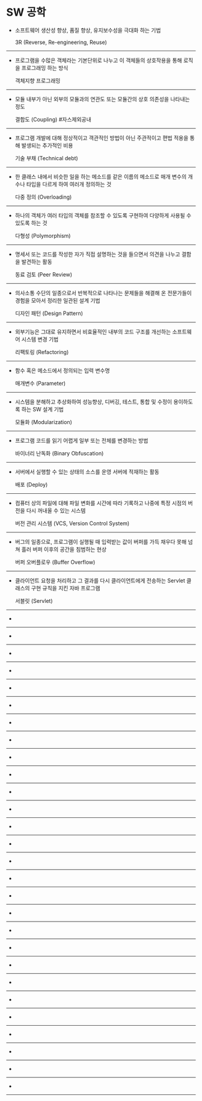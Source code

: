 # SW 공학

- 소프트웨어 생산성 향상, 품질 향상, 유지보수성을 극대화 하는 기법
    
    3R (Reverse, Re-engineering, Reuse)
    

---

- 프로그램을 수많은 객체라는 기본단위로 나누고 이 객체들의 상호작용을 통해 로직을 프로그래밍 하는 방식
    
    객체지향 프로그래밍
    

---

- 모듈 내부가 아닌 외부의 모듈과의 연관도 또는 모듈간의 상호 의존성을 나타내는 정도
    
    결합도 (Coupling) #자스제외공내
    

---

- 프로그램 개발에 대해 정상적이고 객관적인 방법이 아닌 주관적이고 편법 적용을 통해 발생되는 추가적인 비용
    
    기술 부채 (Technical debt)
    

---

- 한 클래스 내에서 비슷한 일을 하는 메소드를 같은 이름의 메소드로 매개 변수의 개수나 타입을 다르게 하여 여러개 정의하는 것
    
    다중 정의 (Overloading)
    

---

- 하나의 객체가 여러 타입의 객체를 참조할 수 있도록 구현하여 다양하게 사용될 수 있도록 하는 것
    
    다형성 (Polymorphism)
    

---

- 명세서 또는 코드를 작성한 자가 직접 설명하는 것을 들으면서 의견을 나누고 결함을 발견하는 활동
    
    동료 검토 (Peer Review)
    

---

- 의사소통 수단의 일종으로서 반복적으로 나타나는 문제들을 해결해 온 전문가들이 경험을 모아서 정리한 일관된 설계 기법
    
    디자인 패턴 (Design Pattern)
    

---

- 외부기능은 그대로 유지하면서 비효율적인 내부의 코드 구조를 개선하는 소프트웨어 시스템 변경 기법
    
    리팩토링 (Refactoring)
    

---

- 함수 혹은 메소드에서 정의되는 입력 변수명
    
    매개변수 (Parameter)
    

---

- 시스템을 분해하고 추상화하여 성능향상, 디버깅, 테스트, 통합 및 수정이 용이하도록 하는 SW 설계 기법
    
    모듈화 (Modularization)
    

---

- 프로그램 코드를 읽기 어렵게 일부 또는 전체를 변경하는 방법
    
    바이너리 난독화 (Binary Obfuscation)
    

---

- 서버에서 실행할 수 있는 상태의 소스를 운영 서버에 적재하는 활동
    
    배포 (Deploy)
    

---

- 컴퓨터 상의 파일에 대해 파일 변화를 시간에 따라 기록하고 나중에 특정 시점의 버전을 다시 꺼내올 수 있는 시스템
    
    버전 관리 시스템 (VCS, Version Control System)
    

---

- 버그의 일종으로, 프로그램이 실행될 때 입력받는 값이 버퍼를 가득 채우다 못해 넘쳐 흘러 버퍼 이후의 공간을 침범하는 현상
    
    버퍼 오버플로우 (Buffer Overflow)
    

---

- 클라이언트 요청을 처리하고 그 결과를 다시 클라이언트에게 전송하는 Servlet 클래스의 구현 규칙을 지킨 자바 프로그램
    
    서블릿 (Servlet)
    

---

- 

---

- 

---

- 

---

- 

---

- 

---

- 

---

- 

---

- 

---

- 

---

- 

---

- 

---

- 

---

- 

---

- 

---

- 

---

- 

---

- 

---

- 

---

- 

---

- 

---

- 

---

- 

---

- 

---

- 

---

- 

---

- 

---

- 

---

- 

---